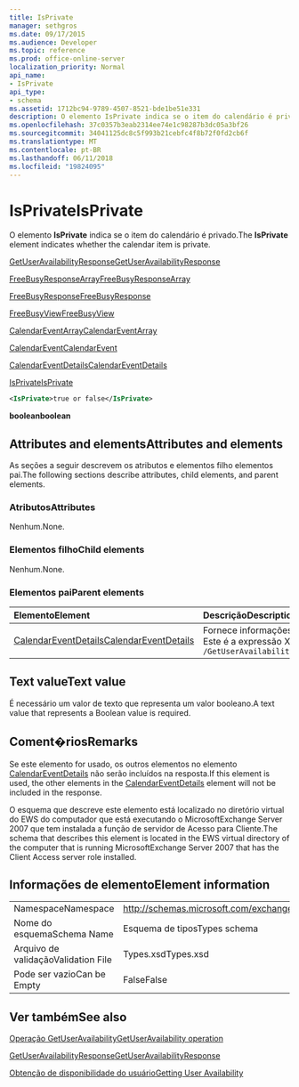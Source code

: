```yaml
---
title: IsPrivate
manager: sethgros
ms.date: 09/17/2015
ms.audience: Developer
ms.topic: reference
ms.prod: office-online-server
localization_priority: Normal
api_name:
- IsPrivate
api_type:
- schema
ms.assetid: 1712bc94-9789-4507-8521-bde1be51e331
description: O elemento IsPrivate indica se o item do calendário é privado.
ms.openlocfilehash: 37c0357b3eab2314ee74e1c98287b3dc05a3bf26
ms.sourcegitcommit: 34041125dc8c5f993b21cebfc4f8b72f0fd2cb6f
ms.translationtype: MT
ms.contentlocale: pt-BR
ms.lasthandoff: 06/11/2018
ms.locfileid: "19824095"
---
```

# <a name="isprivate"></a><span data-ttu-id="1b576-103">IsPrivate</span><span class="sxs-lookup"><span data-stu-id="1b576-103">IsPrivate</span></span>

<span data-ttu-id="1b576-104">O elemento **IsPrivate** indica se o item do calendário é privado.</span><span class="sxs-lookup"><span data-stu-id="1b576-104">The **IsPrivate** element indicates whether the calendar item is private.</span></span> 
  
[<span data-ttu-id="1b576-105">GetUserAvailabilityResponse</span><span class="sxs-lookup"><span data-stu-id="1b576-105">GetUserAvailabilityResponse</span></span>](getuseravailabilityresponse.md)
  
[<span data-ttu-id="1b576-106">FreeBusyResponseArray</span><span class="sxs-lookup"><span data-stu-id="1b576-106">FreeBusyResponseArray</span></span>](freebusyresponsearray.md)
  
[<span data-ttu-id="1b576-107">FreeBusyResponse</span><span class="sxs-lookup"><span data-stu-id="1b576-107">FreeBusyResponse</span></span>](freebusyresponse.md)
  
[<span data-ttu-id="1b576-108">FreeBusyView</span><span class="sxs-lookup"><span data-stu-id="1b576-108">FreeBusyView</span></span>](freebusyview.md)
  
[<span data-ttu-id="1b576-109">CalendarEventArray</span><span class="sxs-lookup"><span data-stu-id="1b576-109">CalendarEventArray</span></span>](calendareventarray.md)
  
[<span data-ttu-id="1b576-110">CalendarEvent</span><span class="sxs-lookup"><span data-stu-id="1b576-110">CalendarEvent</span></span>](calendarevent.md)
  
[<span data-ttu-id="1b576-111">CalendarEventDetails</span><span class="sxs-lookup"><span data-stu-id="1b576-111">CalendarEventDetails</span></span>](calendareventdetails.md)
  
[<span data-ttu-id="1b576-112">IsPrivate</span><span class="sxs-lookup"><span data-stu-id="1b576-112">IsPrivate</span></span>](isprivate.md)
  
```xml
<IsPrivate>true or false</IsPrivate>
```

 <span data-ttu-id="1b576-113">**boolean**</span><span class="sxs-lookup"><span data-stu-id="1b576-113">**boolean**</span></span>
## <a name="attributes-and-elements"></a><span data-ttu-id="1b576-114">Attributes and elements</span><span class="sxs-lookup"><span data-stu-id="1b576-114">Attributes and elements</span></span>

<span data-ttu-id="1b576-115">As seções a seguir descrevem os atributos e elementos filho elementos pai.</span><span class="sxs-lookup"><span data-stu-id="1b576-115">The following sections describe attributes, child elements, and parent elements.</span></span>
  
### <a name="attributes"></a><span data-ttu-id="1b576-116">Atributos</span><span class="sxs-lookup"><span data-stu-id="1b576-116">Attributes</span></span>

<span data-ttu-id="1b576-117">Nenhum.</span><span class="sxs-lookup"><span data-stu-id="1b576-117">None.</span></span>
  
### <a name="child-elements"></a><span data-ttu-id="1b576-118">Elementos filho</span><span class="sxs-lookup"><span data-stu-id="1b576-118">Child elements</span></span>

<span data-ttu-id="1b576-119">Nenhum.</span><span class="sxs-lookup"><span data-stu-id="1b576-119">None.</span></span>
  
### <a name="parent-elements"></a><span data-ttu-id="1b576-120">Elementos pai</span><span class="sxs-lookup"><span data-stu-id="1b576-120">Parent elements</span></span>

|<span data-ttu-id="1b576-121">**Elemento**</span><span class="sxs-lookup"><span data-stu-id="1b576-121">**Element**</span></span>|<span data-ttu-id="1b576-122">**Descrição**</span><span class="sxs-lookup"><span data-stu-id="1b576-122">**Description**</span></span>|
|:-----|:-----|
|[<span data-ttu-id="1b576-123">CalendarEventDetails</span><span class="sxs-lookup"><span data-stu-id="1b576-123">CalendarEventDetails</span></span>](calendareventdetails.md) <br/> |<span data-ttu-id="1b576-124">Fornece informações adicionais sobre um evento de calendário.</span><span class="sxs-lookup"><span data-stu-id="1b576-124">Provides additional information about a calendar event.</span></span>  <br/> <span data-ttu-id="1b576-125">Este é a expressão XPath para esse elemento:</span><span class="sxs-lookup"><span data-stu-id="1b576-125">The following is the XPath expression to this element:</span></span>  <br/>  `/GetUserAvailabilityResponse/FreeBusyResponseArray/FreeBusyResponse/FreeBusyView/CalendarEventArray/CalendarEvent[i]/CalendarEventDetails` <br/> |
   
## <a name="text-value"></a><span data-ttu-id="1b576-126">Text value</span><span class="sxs-lookup"><span data-stu-id="1b576-126">Text value</span></span>

<span data-ttu-id="1b576-127">É necessário um valor de texto que representa um valor booleano.</span><span class="sxs-lookup"><span data-stu-id="1b576-127">A text value that represents a Boolean value is required.</span></span>
  
## <a name="remarks"></a><span data-ttu-id="1b576-128">Coment�rios</span><span class="sxs-lookup"><span data-stu-id="1b576-128">Remarks</span></span>

<span data-ttu-id="1b576-129">Se este elemento for usado, os outros elementos no elemento [CalendarEventDetails](calendareventdetails.md) não serão incluídos na resposta.</span><span class="sxs-lookup"><span data-stu-id="1b576-129">If this element is used, the other elements in the [CalendarEventDetails](calendareventdetails.md) element will not be included in the response.</span></span> 
  
<span data-ttu-id="1b576-130">O esquema que descreve este elemento está localizado no diretório virtual do EWS do computador que está executando o MicrosoftExchange Server 2007 que tem instalada a função de servidor de Acesso para Cliente.</span><span class="sxs-lookup"><span data-stu-id="1b576-130">The schema that describes this element is located in the EWS virtual directory of the computer that is running MicrosoftExchange Server 2007 that has the Client Access server role installed.</span></span>
  
## <a name="element-information"></a><span data-ttu-id="1b576-131">Informações de elemento</span><span class="sxs-lookup"><span data-stu-id="1b576-131">Element information</span></span>

|||
|:-----|:-----|
|<span data-ttu-id="1b576-132">Namespace</span><span class="sxs-lookup"><span data-stu-id="1b576-132">Namespace</span></span>  <br/> |http://schemas.microsoft.com/exchange/services/2006/types  <br/> |
|<span data-ttu-id="1b576-133">Nome do esquema</span><span class="sxs-lookup"><span data-stu-id="1b576-133">Schema Name</span></span>  <br/> |<span data-ttu-id="1b576-134">Esquema de tipos</span><span class="sxs-lookup"><span data-stu-id="1b576-134">Types schema</span></span>  <br/> |
|<span data-ttu-id="1b576-135">Arquivo de validação</span><span class="sxs-lookup"><span data-stu-id="1b576-135">Validation File</span></span>  <br/> |<span data-ttu-id="1b576-136">Types.xsd</span><span class="sxs-lookup"><span data-stu-id="1b576-136">Types.xsd</span></span>  <br/> |
|<span data-ttu-id="1b576-137">Pode ser vazio</span><span class="sxs-lookup"><span data-stu-id="1b576-137">Can be Empty</span></span>  <br/> |<span data-ttu-id="1b576-138">False</span><span class="sxs-lookup"><span data-stu-id="1b576-138">False</span></span>  <br/> |
   
## <a name="see-also"></a><span data-ttu-id="1b576-139">Ver também</span><span class="sxs-lookup"><span data-stu-id="1b576-139">See also</span></span>



[<span data-ttu-id="1b576-140">Operação GetUserAvailability</span><span class="sxs-lookup"><span data-stu-id="1b576-140">GetUserAvailability operation</span></span>](getuseravailability-operation.md)
  
[<span data-ttu-id="1b576-141">GetUserAvailabilityResponse</span><span class="sxs-lookup"><span data-stu-id="1b576-141">GetUserAvailabilityResponse</span></span>](getuseravailabilityresponse.md)


[<span data-ttu-id="1b576-142">Obtenção de disponibilidade do usuário</span><span class="sxs-lookup"><span data-stu-id="1b576-142">Getting User Availability</span></span>](http://msdn.microsoft.com/library/d4133fcb-9b0f-4e6b-aadf-a389da83516a%28Office.15%29.aspx)

